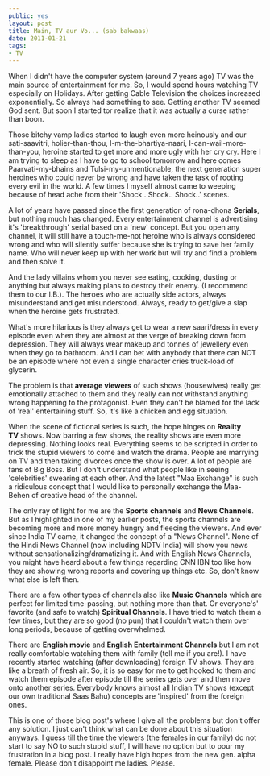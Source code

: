 ```yaml
---
public: yes
layout: post
title: Main, TV aur Vo... (sab bakwaas)
date: 2011-01-21
tags:
- TV
---
```


When I didn't have the computer system (around 7 years ago) TV was the main source of entertainment for me. So, I would spend hours watching TV especially on Holidays. After getting Cable Television the choices increased exponentially. So always had something to see. Getting another TV seemed God sent. But soon I started tor realize that it was actually a curse rather than boon.

Those bitchy vamp ladies started to laugh even more heinously and our sati-saavitri, holier-than-thou, I-m-the-bhartiya-naari, I-can-wail-more-than-you, heroine started to get more and more ugly with her cry cry. Here I am trying to sleep as I have to go to school tomorrow and here comes Paarvati-my-bhains and Tulsi-my-unmentionable, the next generation super heroines who could never be wrong and have taken the task of rooting every evil in the world. A few times I myself almost came to weeping because of head ache from their 'Shock.. Shock.. Shock..' scenes. 

A lot of years have passed since the first generation of rona-dhona **Serials**, but nothing much has changed. Every entertainment channel is advertising it's 'breakthrough' serial based on a 'new' concept. But you open any channel, it will still have a touch-me-not heroine who is always considered wrong and who will silently suffer because she is trying to save her family name. Who will never keep up with her work but will try and find a problem and then solve it. 

And the lady villains whom you never see eating, cooking, dusting or anything but always making plans to destroy their enemy. (I recommend them to our I.B.). The heroes who are actually side actors, always misunderstand and get misunderstood. Always, ready to get/give a slap when the heroine gets frustrated.

What's more hilarious is they always get to wear a new saari/dress in every episode even when they are almost at the verge of breaking down from depression. They will always wear makeup and tonnes of jewellery even when they go to bathroom. And I can bet with anybody that there can NOT be an episode where not even a single character cries truck-load of glycerin. 

The problem is that **average viewers** of such shows (housewives) really get emotionally attached to them and they really can not withstand anything wrong happening to the protagonist. Even they can't be blamed for the lack of 'real' entertaining stuff. So, it's like a chicken and egg situation.

When the scene of fictional series is such, the hope hinges on **Reality TV** shows. Now barring a few shows, the reality shows are even more depressing. Nothing looks real. Everything seems to be scripted in order to trick the stupid viewers to come and watch the drama. People are marrying on TV and then taking divorces once the show is over. A lot of people are fans of Big Boss. But I don't understand what people like in seeing 'celebrities' swearing at each other. And the latest "Maa Exchange" is such a ridiculous concept that I would like to personally exchange the Maa-Behen of creative head of the channel.

The only ray of light for me are the **Sports channels** and **News Channels**. But as I highlighted in one of my earlier posts, the sports channels are becoming more and more money hungry and fleecing the viewers. And ever since India TV came, it changed the concept of a "News Channel". None of the Hindi News Channel (now including NDTV India) will show you news without sensationalizing/dramatizing it. And with English News Channels, you might have heard about a few things regarding CNN IBN too like how they are showing wrong reports and covering up things etc. So, don't know what else is left then.

There are a few other types of channels also like **Music Channels** which are perfect for limited time-passing, but nothing more than that. Or everyone's' favorite (and safe to watch) **Spiritual Channels**. I have tried to watch them a few times, but they are so good (no pun) that I couldn't watch them over long periods, because of getting overwhelmed.

There are **English movie** and **English Entertainment Channels** but I am not really comfortable watching them with family (tell me if you are!). I have recently started watching (after downloading) foreign TV shows. They are like a breath of fresh air. So, it is so easy for me to get hooked to them and watch them episode after episode till the series gets over and then move onto another series. Everybody knows almost all Indian TV shows (except our own traditional Saas Bahu) concepts are 'inspired' from the foreign ones.

This is one of those blog post's where I give all the problems but don't offer any solution. I just can't think what can be done about this situation anyways. I guess till the time the viewers (the females in our family) do not start to say NO to such stupid stuff, I will have no option but to pour my frustration in a blog post. I really have high hopes from the new gen. alpha female. Please don't disappoint me ladies. Please.
